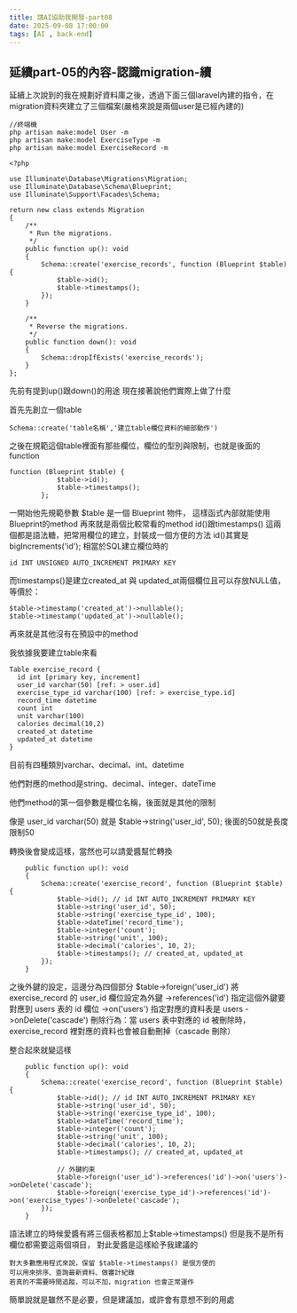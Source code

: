 ```yaml
---
title: 請AI協助我開發-part08
date: 2025-09-08 17:00:00
tags: [AI , back-end]
---
```


## 延續part-05的內容-認識migration-續

延續上次說到的我在規劃好資料庫之後，透過下面三個laravel內建的指令，在migration資料夾建立了三個檔案(嚴格來說是兩個user是已經內建的)
```
//終端機
php artisan make:model User -m
php artisan make:model ExerciseType -m
php artisan make:model ExerciseRecord -m
```

```
<?php

use Illuminate\Database\Migrations\Migration;
use Illuminate\Database\Schema\Blueprint;
use Illuminate\Support\Facades\Schema;

return new class extends Migration
{
    /**
     * Run the migrations.
     */
    public function up(): void
    {
        Schema::create('exercise_records', function (Blueprint $table) {
            $table->id();
            $table->timestamps();
        });
    }

    /**
     * Reverse the migrations.
     */
    public function down(): void
    {
        Schema::dropIfExists('exercise_records');
    }
};
```

先前有提到up()跟down()的用途
現在接著說他們實際上做了什麼

首先先創立一個table
```
Schema::create('table名稱','建立table欄位資料的細部動作')
```
之後在規範這個table裡面有那些欄位，欄位的型別與限制，也就是後面的function
```
function (Blueprint $table) {
            $table->id();
            $table->timestamps();
        };
```
一開始他先規範參數 $table 是一個 Blueprint 物件，
這樣函式內部就能使用Blueprint的method
再來就是兩個比較常看的method id()跟timestamps()
這兩個都是語法糖，把常用欄位的建立，封裝成一個方便的方法
id()其實是bigIncrements('id');
相當於SQL建立欄位時的
```
id INT UNSIGNED AUTO_INCREMENT PRIMARY KEY
```
而timestamps()是建立created_at 與 updated_at兩個欄位且可以存放NULL值，
等價於：
```
$table->timestamp('created_at')->nullable();
$table->timestamp('updated_at')->nullable();
```
再來就是其他沒有在預設中的method

我依據我要建立table來看
```
Table exercise_record {
  id int [primary key, increment]
  user_id varchar(50) [ref: > user.id]
  exercise_type_id varchar(100) [ref: > exercise_type.id]
  record_time datetime
  count int
  unit varchar(100)
  calories decimal(10,2)
  created_at datetime
  updated_at datetime
}
```
目前有四種類別varchar、decimal、int、datetime

他們對應的method是string、decimal、integer、dateTime

他們method的第一個參數是欄位名稱，後面就是其他的限制

像是
user_id varchar(50)
就是
$table->string('user_id', 50);
後面的50就是長度限制50

轉換後會變成這樣，當然也可以請愛醬幫忙轉換
```
    public function up(): void
    {
        Schema::create('exercise_record', function (Blueprint $table) {
            $table->id(); // id INT AUTO_INCREMENT PRIMARY KEY
            $table->string('user_id', 50);
            $table->string('exercise_type_id', 100);
            $table->dateTime('record_time');
            $table->integer('count');
            $table->string('unit', 100);
            $table->decimal('calories', 10, 2);
            $table->timestamps(); // created_at, updated_at
        });
    }
```

之後外鍵的設定，這邊分為四個部分
$table->foreign('user_id')	將 exercise_record 的 user_id 欄位設定為外鍵
->references('id')	指定這個外鍵要對應到 users 表的 id 欄位
->on('users')	指定對應的資料表是 users
->onDelete('cascade')	刪除行為：當 users 表中對應的 id 被刪除時，exercise_record 裡對應的資料也會被自動刪掉（cascade 刪除）

整合起來就變這樣


```
    public function up(): void
    {
        Schema::create('exercise_record', function (Blueprint $table) {
            $table->id(); // id INT AUTO_INCREMENT PRIMARY KEY
            $table->string('user_id', 50);
            $table->string('exercise_type_id', 100);
            $table->dateTime('record_time');
            $table->integer('count');
            $table->string('unit', 100);
            $table->decimal('calories', 10, 2);
            $table->timestamps(); // created_at, updated_at

            // 外鍵約束
            $table->foreign('user_id')->references('id')->on('users')->onDelete('cascade');
            $table->foreign('exercise_type_id')->references('id')->on('exercise_types')->onDelete('cascade');
        });
    }
```

語法建立的時候愛醬有將三個表格都加上$table->timestamps()
但是我不是所有欄位都需要這兩個項目，
對此愛醬是這樣給予我建議的
```
對大多數應用程式來說，保留 $table->timestamps() 是很方便的
可以用來排序、查詢最新資料、做審計紀錄
若真的不需要時間追蹤，可以不加，migration 也會正常運作
```

簡單說就是雖然不是必要，但是建議加，或許會有意想不到的用處